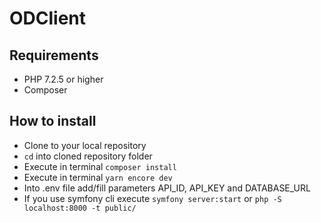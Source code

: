 # ODClient

## Requirements
* PHP 7.2.5 or higher
* Composer

## How to install
* Clone to your local repository
* `cd` into cloned repository folder
* Execute in terminal `composer install`
* Execute in terminal `yarn encore dev`
* Into .env file add/fill parameters API_ID, API_KEY and DATABASE_URL
* If you use symfony cli execute `symfony server:start` or `php -S localhost:8000 -t public/` 
